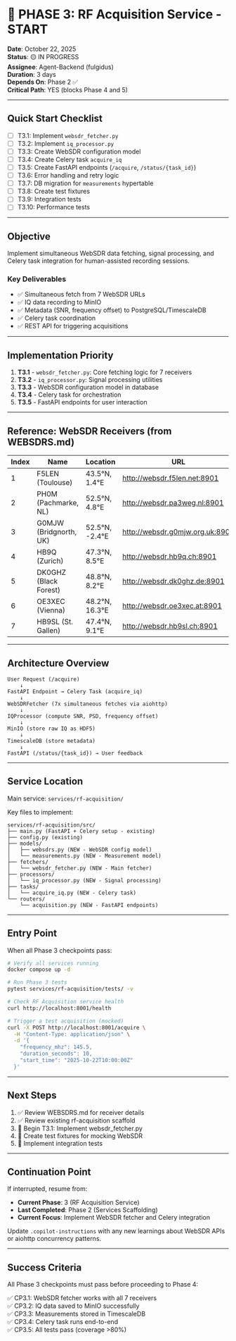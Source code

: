 # 🚀 PHASE 3: RF Acquisition Service - START

**Date**: October 22, 2025  
**Status**: 🟡 IN PROGRESS  
**Assignee**: Agent-Backend (fulgidus)  
**Duration**: 3 days  
**Depends On**: Phase 2 ✅  
**Critical Path**: YES (blocks Phase 4 and 5)

---

## Quick Start Checklist

- [ ] T3.1: Implement `websdr_fetcher.py`
- [ ] T3.2: Implement `iq_processor.py`
- [ ] T3.3: Create WebSDR configuration model
- [ ] T3.4: Create Celery task `acquire_iq`
- [ ] T3.5: Create FastAPI endpoints (`/acquire`, `/status/{task_id}`)
- [ ] T3.6: Error handling and retry logic
- [ ] T3.7: DB migration for `measurements` hypertable
- [ ] T3.8: Create test fixtures
- [ ] T3.9: Integration tests
- [ ] T3.10: Performance tests

---

## Objective

Implement simultaneous WebSDR data fetching, signal processing, and Celery task integration for human-assisted recording sessions.

### Key Deliverables

- ✅ Simultaneous fetch from 7 WebSDR URLs
- ✅ IQ data recording to MinIO
- ✅ Metadata (SNR, frequency offset) to PostgreSQL/TimescaleDB
- ✅ Celery task coordination
- ✅ REST API for triggering acquisitions

---

## Implementation Priority

1. **T3.1** - `websdr_fetcher.py`: Core fetching logic for 7 receivers
2. **T3.2** - `iq_processor.py`: Signal processing utilities
3. **T3.3** - WebSDR configuration model in database
4. **T3.4** - Celery task for orchestration
5. **T3.5** - FastAPI endpoints for user interaction

---

## Reference: WebSDR Receivers (from WEBSDRS.md)

| Index | Name                   | Location       | URL                             |
| ----- | ---------------------- | -------------- | ------------------------------- |
| 1     | F5LEN (Toulouse)       | 43.5°N, 1.4°E  | http://websdr.f5len.net:8901    |
| 2     | PH0M (Pachmarke, NL)   | 52.5°N, 4.8°E  | http://websdr.pa3weg.nl:8901    |
| 3     | G0MJW (Bridgnorth, UK) | 52.5°N, -2.4°E | http://websdr.g0mjw.org.uk:8901 |
| 4     | HB9Q (Zurich)          | 47.3°N, 8.5°E  | http://websdr.hb9q.ch:8901      |
| 5     | DK0GHZ (Black Forest)  | 48.8°N, 8.2°E  | http://websdr.dk0ghz.de:8901    |
| 6     | OE3XEC (Vienna)        | 48.2°N, 16.3°E | http://websdr.oe3xec.at:8901    |
| 7     | HB9SL (St. Gallen)     | 47.4°N, 9.1°E  | http://websdr.hb9sl.ch:8901     |

---

## Architecture Overview

```
User Request (/acquire)
    ↓
FastAPI Endpoint → Celery Task (acquire_iq)
    ↓
WebSDRFetcher (7x simultaneous fetches via aiohttp)
    ↓
IQProcessor (compute SNR, PSD, frequency offset)
    ↓
MinIO (store raw IQ as HDF5)
    ↓
TimescaleDB (store metadata)
    ↓
FastAPI (/status/{task_id}) → User feedback
```

---

## Service Location

Main service: `services/rf-acquisition/`

Key files to implement:
```
services/rf-acquisition/src/
├── main.py (FastAPI + Celery setup - existing)
├── config.py (existing)
├── models/
│   ├── websdrs.py (NEW - WebSDR config model)
│   └── measurements.py (NEW - Measurement model)
├── fetchers/
│   └── websdr_fetcher.py (NEW - Main fetcher)
├── processors/
│   └── iq_processor.py (NEW - Signal processing)
├── tasks/
│   └── acquire_iq.py (NEW - Celery task)
└── routers/
    └── acquisition.py (NEW - FastAPI endpoints)
```

---

## Entry Point

When all Phase 3 checkpoints pass:

```bash
# Verify all services running
docker compose up -d

# Run Phase 3 tests
pytest services/rf-acquisition/tests/ -v

# Check RF Acquisition service health
curl http://localhost:8001/health

# Trigger a test acquisition (mocked)
curl -X POST http://localhost:8001/acquire \
  -H "Content-Type: application/json" \
  -d '{
    "frequency_mhz": 145.5,
    "duration_seconds": 10,
    "start_time": "2025-10-22T10:00:00Z"
  }'
```

---

## Next Steps

1. ✅ Review WEBSDRS.md for receiver details
2. ✅ Review existing rf-acquisition scaffold
3. 🔄 Begin T3.1: Implement websdr_fetcher.py
4. 🔄 Create test fixtures for mocking WebSDR
5. 🔄 Implement integration tests

---

## Continuation Point

If interrupted, resume from:
- **Current Phase**: 3 (RF Acquisition Service)
- **Last Completed**: Phase 2 (Services Scaffolding)
- **Current Focus**: Implement WebSDR fetcher and Celery integration

Update `.copilot-instructions` with any new learnings about WebSDR APIs or aiohttp concurrency patterns.

---

## Success Criteria

All Phase 3 checkpoints must pass before proceeding to Phase 4:

✅ CP3.1: WebSDR fetcher works with all 7 receivers  
✅ CP3.2: IQ data saved to MinIO successfully  
✅ CP3.3: Measurements stored in TimescaleDB  
✅ CP3.4: Celery task runs end-to-end  
✅ CP3.5: All tests pass (coverage >80%)
